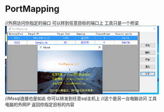 # PortMapping
//外网访问你指定的端口 可以转到任意目标的端口上  工具只是一个桥梁
![](https://github.com/ylca/PortMapping/blob/master/Mapping/Screenshot/mp1.png?raw=true) 
//Mssql连接也是如此  你可以转发到任意sql主机上
//这个是另一台电脑访问  工具电脑的外网IP  返回你指定目标的内容
